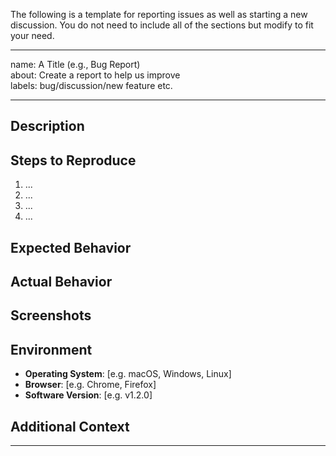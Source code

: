 The following is a template for reporting issues as well as starting a new discussion. You do not need to include all of the sections but modify to fit your need.

---

name: A Title (e.g., Bug Report)  
about: Create a report to help us improve  
labels: bug/discussion/new feature etc.  

---

## Description

<!-- A clear and concise description of what the bug is. -->

## Steps to Reproduce

1. ...
2. ...
3. ...
4. ...

## Expected Behavior

<!-- What you expected to happen. -->

## Actual Behavior

<!-- What actually happened. -->

## Screenshots

<!-- If applicable, add screenshots to help explain your problem. -->

## Environment

- **Operating System**: [e.g. macOS, Windows, Linux]
- **Browser**: [e.g. Chrome, Firefox]
- **Software Version**: [e.g. v1.2.0]

## Additional Context

<!-- Add any other context about the problem here. -->

---